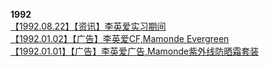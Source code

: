 **1992**       
[【1992.08.22】【资讯】李英爱实习期间](https://tieba.baidu.com/p/6155592485)         
[【1992.01.02】【广告】李英爱CF,Mamonde Evergreen](https://weibo.com/6493535909/HrM8PfStd)             
[【1992.01.01】【广告】李英爱广告,Mamonde紫外线防晒霜套装](https://weibo.com/6493535909/HrtaWBstw)               
